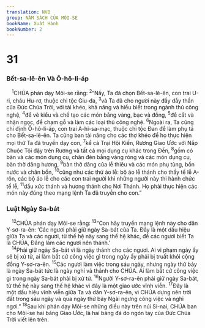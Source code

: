 ```yaml
---
translation: NVB
group: NĂM SÁCH CỦA MÔI-SE
bookName: Xuất Hành 
bookNumber: 2
---
```


<div class="title"><h1>31</h1><h3>Bết-sa-lê-ên Và Ô-hô-li-áp </h3></div>
<span class="verse xu_31_1"> <sup>1</sup>CHÚA phán dạy Môi-se rằng: </span>
<span class="verse xu_31_2"><sup>2</sup>“Nầy, Ta đã chọn Bết-sa-lê-ên, con trai U-ri, cháu Hu-rơ, thuộc chi tộc Giu-đa, </span>
<span class="verse xu_31_3"><sup>3</sup>và Ta đã cho người này đầy dẫy thần của Đức Chúa Trời, với tài khéo, khả năng và hiểu biết trong ngành thủ công nghệ, </span>
<span class="verse xu_31_4"><sup>4</sup>để vẽ kiểu và chế tạo các món bằng vàng, bạc và đồng, </span>
<span class="verse xu_31_5"><sup>5</sup>để cắt và nhận ngọc, để chạm gỗ và làm các loại thủ công nghệ. </span>
<span class="verse xu_31_6"><sup>6</sup>Ngoài ra, Ta cũng chỉ định Ô-hô-li-áp, con trai A-hi-sa-mạc, thuộc chi tộc Đan để làm phụ tá cho Bết-sa-lê-ên. Ta cũng ban tài năng cho các thợ khéo để họ thực hiện mọi thứ Ta đã truyền dạy con, </span>
<span class="verse xu_31_7"><sup>7</sup>kể cả Trại Hội Kiến, Rương Giao Ước với Nắp Chuộc Tội đậy trên Rương và tất cả mọi dụng cụ khác trong Đền, </span>
<span class="verse xu_31_8"><sup>8</sup>gồm có bàn và các món dụng cụ, chân đèn bằng vàng ròng và các món dụng cụ, bàn thờ dâng hương, </span>
<span class="verse xu_31_9"><sup>9</sup>bàn thờ dâng của lễ thiêu và các món phụ tùng, bồn nước và chân bồn, </span>
<span class="verse xu_31_10"><sup>10</sup>cũng như các thứ áo lễ: bộ áo lễ thánh cho thầy tế lễ A-rôn, các bộ áo lễ cho các con trai người khi những người này thi hành chức tế lễ, </span>
<span class="verse xu_31_11"><sup>11</sup>dầu xức thánh và hương thánh cho Nơi Thánh. Họ phải thực hiện các món này đúng theo mạng lệnh Ta đã truyền cho con.” <br/></span>
<div class="title"><h3>Luật Ngày Sa-bát </h3></div>
<span class="verse xu_31_12"> <sup>12</sup>CHÚA phán dạy Môi-se rằng: </span>
<span class="verse xu_31_13"><sup>13</sup>“Con hãy truyền mạng lệnh này cho dân Y-sơ-ra-ên: ‘Các ngươi phải giữ ngày Sa-bát của Ta. Đây là một dấu hiệu giữa Ta và các ngươi, từ thế hệ này sang thế hệ khác, để các ngươi biết Ta là CHÚA, Đấng làm các ngươi nên thánh.’ <br/></span>
<span class="verse xu_31_14"> <sup>14</sup>Phải giữ ngày Sa-bát vì là ngày thánh cho các ngươi. Ai vi phạm ngày ấy sẽ bị xử tử, ai làm bất cứ công việc gì trong ngày ấy phải bị truất khỏi cộng đồng Y-sơ-ra-ên. </span>
<span class="verse xu_31_15"><sup>15</sup>Các ngươi làm việc trong sáu ngày, nhưng ngày thứ bảy là ngày Sa-bát tức là ngày nghỉ và thánh cho CHÚA. Ai làm bất cứ công việc gì trong ngày Sa-bát phải bị xử tử. </span>
<span class="verse xu_31_16"><sup>16</sup>Người Y-sơ-ra-ên phải giữ ngày Sa-bát, từ thế hệ này sang thế hệ khác vì đây là một giao ước vĩnh viễn. </span>
<span class="verse xu_31_17"><sup>17</sup>Đây là một dấu hiệu vĩnh viễn giữa Ta và dân Y-sơ-ra-ên, vì CHÚA dựng nên trời đất trong sáu ngày và qua ngày thứ bảy Ngài ngưng công việc và nghỉ ngơi.” </span>
<span class="verse xu_31_18"><sup>18</sup>Sau khi phán dạy Môi-se những điều này trên núi Si-nai, CHÚA ban cho Môi-se hai bảng Giao Ước, là hai bảng đá do ngón tay của Đức Chúa Trời viết lên trên. <br/></span>

